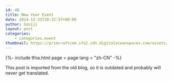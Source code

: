 ```yaml
---
id: 48
title: New Year Event
date: 2014-12-31T20:32:57+00:00
author: Soniji
layout: post
categories: 
    - categories.event
thumbnail: https://primcraftcom.sfo2.cdn.digitaloceanspaces.com/assets/wp-content/uploads/2014/12/2014-12-31_18.34.18.png
---
```

{%- include tfna.html page = page lang = "zh-CN" -%}
  
This post is imported from the old blog, so it is outdated and probably will never get translated.